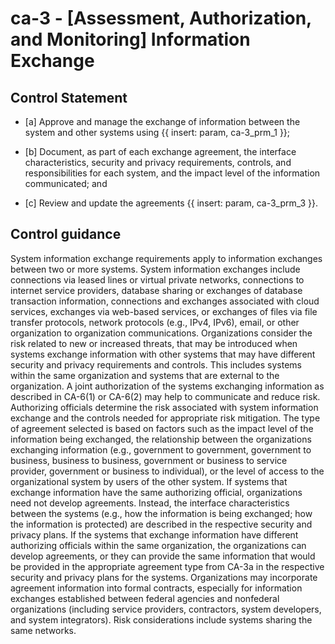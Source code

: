 # ca-3 - \[Assessment, Authorization, and Monitoring\] Information Exchange

## Control Statement

- \[a\] Approve and manage the exchange of information between the system and other systems using {{ insert: param, ca-3_prm_1 }};

- \[b\] Document, as part of each exchange agreement, the interface characteristics, security and privacy requirements, controls, and responsibilities for each system, and the impact level of the information communicated; and

- \[c\] Review and update the agreements {{ insert: param, ca-3_prm_3 }}.

## Control guidance

System information exchange requirements apply to information exchanges between two or more systems. System information exchanges include connections via leased lines or virtual private networks, connections to internet service providers, database sharing or exchanges of database transaction information, connections and exchanges associated with cloud services, exchanges via web-based services, or exchanges of files via file transfer protocols, network protocols (e.g., IPv4, IPv6), email, or other organization to organization communications. Organizations consider the risk related to new or increased threats, that may be introduced when systems exchange information with other systems that may have different security and privacy requirements and controls. This includes systems within the same organization and systems that are external to the organization. A joint authorization of the systems exchanging information as described in CA-6(1) or CA-6(2) may help to communicate and reduce risk. Authorizing officials determine the risk associated with system information exchange and the controls needed for appropriate risk mitigation. The type of agreement selected is based on factors such as the impact level of the information being exchanged, the relationship between the organizations exchanging information (e.g., government to government, government to business, business to business, government or business to service provider, government or business to individual), or the level of access to the organizational system by users of the other system. If systems that exchange information have the same authorizing official, organizations need not develop agreements. Instead, the interface characteristics between the systems (e.g., how the information is being exchanged; how the information is protected) are described in the respective security and privacy plans. If the systems that exchange information have different authorizing officials within the same organization, the organizations can develop agreements, or they can provide the same information that would be provided in the appropriate agreement type from CA-3a in the respective security and privacy plans for the systems. Organizations may incorporate agreement information into formal contracts, especially for information exchanges established between federal agencies and nonfederal organizations (including service providers, contractors, system developers, and system integrators). Risk considerations include systems sharing the same networks.
